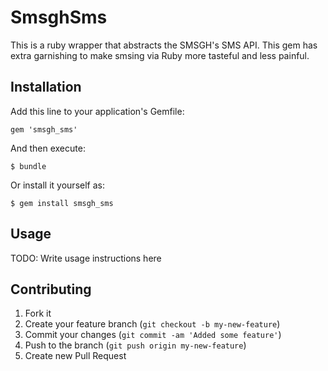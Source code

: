 # SmsghSms

This is a ruby wrapper that abstracts the SMSGH's SMS API. This gem has extra garnishing to make smsing via Ruby more tasteful and less painful.

## Installation

Add this line to your application's Gemfile:

    gem 'smsgh_sms'

And then execute:

    $ bundle

Or install it yourself as:

    $ gem install smsgh_sms

## Usage

TODO: Write usage instructions here

## Contributing

1. Fork it
2. Create your feature branch (`git checkout -b my-new-feature`)
3. Commit your changes (`git commit -am 'Added some feature'`)
4. Push to the branch (`git push origin my-new-feature`)
5. Create new Pull Request
